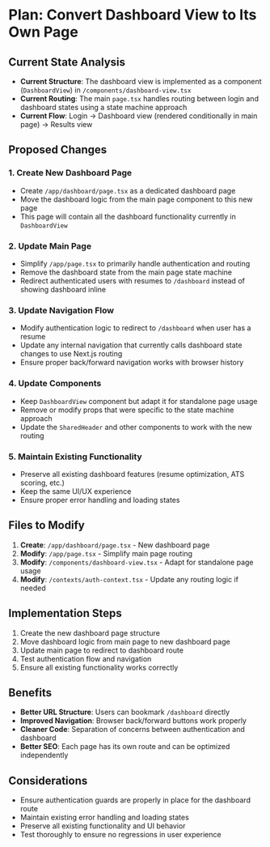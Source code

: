 # Plan: Convert Dashboard View to Its Own Page

## Current State Analysis
- **Current Structure**: The dashboard view is implemented as a component (`DashboardView`) in `/components/dashboard-view.tsx`
- **Current Routing**: The main `page.tsx` handles routing between login and dashboard states using a state machine approach
- **Current Flow**: Login → Dashboard view (rendered conditionally in main page) → Results view

## Proposed Changes

### 1. Create New Dashboard Page
- Create `/app/dashboard/page.tsx` as a dedicated dashboard page
- Move the dashboard logic from the main page component to this new page
- This page will contain all the dashboard functionality currently in `DashboardView`

### 2. Update Main Page
- Simplify `/app/page.tsx` to primarily handle authentication and routing
- Remove the dashboard state from the main page state machine
- Redirect authenticated users with resumes to `/dashboard` instead of showing dashboard inline

### 3. Update Navigation Flow
- Modify authentication logic to redirect to `/dashboard` when user has a resume
- Update any internal navigation that currently calls dashboard state changes to use Next.js routing
- Ensure proper back/forward navigation works with browser history

### 4. Update Components
- Keep `DashboardView` component but adapt it for standalone page usage
- Remove or modify props that were specific to the state machine approach
- Update the `SharedHeader` and other components to work with the new routing

### 5. Maintain Existing Functionality
- Preserve all existing dashboard features (resume optimization, ATS scoring, etc.)
- Keep the same UI/UX experience
- Ensure proper error handling and loading states

## Files to Modify

1. **Create**: `/app/dashboard/page.tsx` - New dashboard page
2. **Modify**: `/app/page.tsx` - Simplify main page routing
3. **Modify**: `/components/dashboard-view.tsx` - Adapt for standalone page usage
4. **Modify**: `/contexts/auth-context.tsx` - Update any routing logic if needed

## Implementation Steps

1. Create the new dashboard page structure
2. Move dashboard logic from main page to new dashboard page
3. Update main page to redirect to dashboard route
4. Test authentication flow and navigation
5. Ensure all existing functionality works correctly

## Benefits
- **Better URL Structure**: Users can bookmark `/dashboard` directly
- **Improved Navigation**: Browser back/forward buttons work properly
- **Cleaner Code**: Separation of concerns between authentication and dashboard
- **Better SEO**: Each page has its own route and can be optimized independently

## Considerations
- Ensure authentication guards are properly in place for the dashboard route
- Maintain existing error handling and loading states
- Preserve all existing functionality and UI behavior
- Test thoroughly to ensure no regressions in user experience
